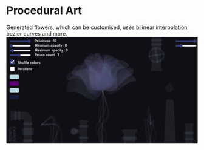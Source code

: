 # Procedural Art
Generated flowers, which can be customised, uses bilinear interpolation, bezier curves and more.
![illustration](https://github.com/EwannAnacombesque/Flower-Factory/blob/main/flower%20thumbnail.png)
